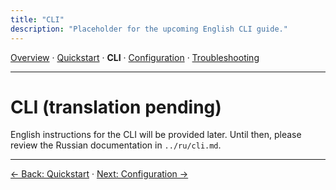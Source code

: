 ```yaml
---
title: "CLI"
description: "Placeholder for the upcoming English CLI guide."
---
```


[Overview](index.md) · [Quickstart](quickstart.md) · **CLI** · [Configuration](config.md) · [Troubleshooting](troubleshooting.md)

---

# CLI (translation pending)

English instructions for the CLI will be provided later. Until then, please review the Russian documentation in `../ru/cli.md`.

---

[← Back: Quickstart](quickstart.md) · [Next: Configuration →](config.md)
